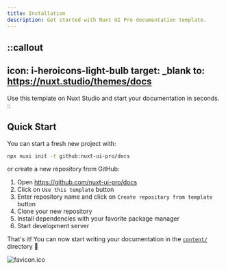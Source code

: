 ```yaml
---
title: Installation
description: Get started with Nuxt UI Pro documentation template.
---
```


::callout
---
icon: i-heroicons-light-bulb
target: _blank
to: https://nuxt.studio/themes/docs
---
Use this template on Nuxt Studio and start your documentation in seconds.
::

## Quick Start

You can start a fresh new project with:

```bash [Terminal]
npx nuxi init -t github:nuxt-ui-pro/docs
```

or create a new repository from GitHub:

1. Open <https://github.com/nuxt-ui-pro/docs>
2. Click on `Use this template` button
3. Enter repository name and click on `Create repository from template` button
4. Clone your new repository
5. Install dependencies with your favorite package manager
6. Start development server

That's it! You can now start writing your documentation in the [`content/`](https://content.nuxt.com/usage/content-directory) directory 🚀

![favicon.ico](/favicon.ico)
